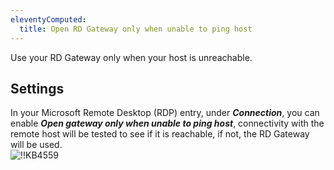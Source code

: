 ```yaml
---
eleventyComputed:
  title: Open RD Gateway only when unable to ping host
---
```

Use your RD Gateway only when your host is unreachable.

## Settings

In your Microsoft Remote Desktop (RDP) entry, under ***Connection***, you can enable ***Open gateway only when unable to ping host***, connectivity with the remote host will be tested to see if it is reachable, if not, the RD Gateway will be used.  
![!!KB4559](https://webdevolutions.azureedge.net/docs/en/kb/KB4559.png)
